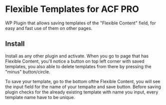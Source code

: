 # Flexible Templates for ACF PRO

WP Plugin that allows saving templates of the "Flexible Content" field, for easy and fast use of them on other pages.

## Install
Install as any other plugin and activate. 
When you go to page that has Flexible Content, you'll notice a button on top left corner with saved templates, you also able to delete templates from there by pressing the "minus" button/circle.

To save your template, go to the bottom ofthe Flexible Content, you will see the input field for the name of your tempalte and save button. Before saving plugin checks for the already existing template with name you input, every template name have to be unique.
